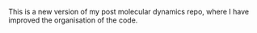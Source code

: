This is a new version of my post molecular dynamics repo, where I have improved the organisation of the code. 
